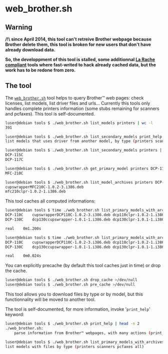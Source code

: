 web_brother.sh
==============

Warning
-------

**/!\ since April 2014, this tool can't retreive Brother webpage because Brother delete them, this tool is broken for new users that don't have already download data.**

**So, the developpment of this tool is stalled, some additionnal [La Rache compliant](http://byatoo.com/la-rache/) tools where fast-writed to hack already cached data, but the work has to be redone from zero.**

The tool
--------

The [`web_brother.sh`](../tools/web_brother.sh) tool helps to query Brother™ web pages: check licenses, list models, list driver files and urls…
Currently this tools only handles complete printers information (some stubs remaining for scanners and pcfaxes).
This tool is self-documented.


```sh
luser@debian tools $ ./web_brother.sh list_models printers | wc -l
391
```

```sh
luser@debian tools $ ./web_brother.sh list_secondary_models print_help
list models that uses driver from another model, by type (printers scanners pcfaxes)
```

```sh
luser@debian tools $ ./web_brother.sh list_secondary_models printers | head -n 2
DCP-115C
DCP-117C
```

```sh
luser@debian tools $ ./web_brother.sh get_primary_model printers DCP-115C
MFC-210C
```

```sh
luser@debian tools $ ./web_brother.sh list_model_archives printers DCP-115C
cupswrapperMFC210C-1.0.2-3.i386.deb
mfc210clpr-1.0.2-1.i386.deb
```

This tool caches all computed informations:

```sh
luser@debian tools $ time ./web_brother.sh list_primary_models_with_archives printers | head -n 2
DCP-110C	cupswrapperDCP110C-1.0.2-3.i386.deb	dcp110clpr-1.0.2-1.i386.deb
DCP-130C	dcp130ccupswrapper-1.0.1-1.i386.deb	dcp130clpr-1.0.1-1.i386.deb

real	0m1.200s

luser@debian tools $ time ./web_brother.sh list_primary_models_with_archives printers | head -n 2
DCP-110C	cupswrapperDCP110C-1.0.2-3.i386.deb	dcp110clpr-1.0.2-1.i386.deb
DCP-130C	dcp130ccupswrapper-1.0.1-1.i386.deb	dcp130clpr-1.0.1-1.i386.deb

real	0m0.024s
```

You can explicitly precache (by default this tool caches just in time) or drop the cache.

```sh
luser@debian tools $ ./web_brother.sh drop_cache >/dev/null
luser@debian tools $ ./web_brother.sh pre_cache >/dev/null
```

This tool allows you to download files by type or by model, but this functionnality will be moved to another tool.

The tool is self-documented, for more information, invoke '``print_help``' keyword:

```sh
luser@debian tools $ ./web_brother.sh print_help | head -n 2
./web_brother.sh:
	parse information from Brother™ webpages, with many actions (print_help pre_cache list_cache drop_cache get_page_url print_page list_archives_with_licenses list_licenses is_license get_license_url print_license list_licenses_urls list_archives get_file_license get_file_url list_archives_urls is_file list_primary_models list_secondary_models_with_primary list_secondary_models list_models is_primary_model is_secondary_model is_model get_primary_model list_primary_models_with_archives list_model_archives list_model_archives_urls download_file download_model_archives download_archives)

luser@debian tools $ ./web_brother.sh list_primary_models_with_archives print_help
list models with files by type (printers scanners pcfaxes all)
```
